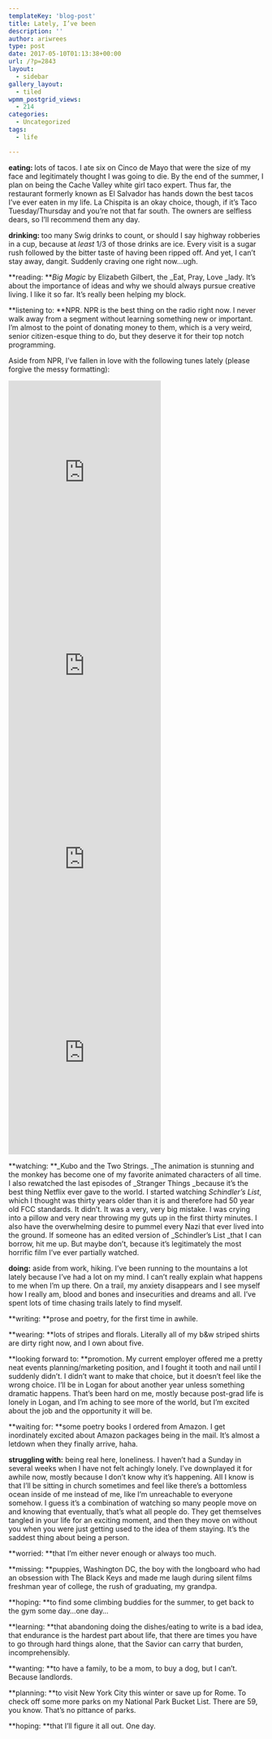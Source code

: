 ```yaml
---
templateKey: 'blog-post'
title: Lately, I’ve been
description: ''
author: ariwrees
type: post
date: 2017-05-10T01:13:38+00:00
url: /?p=2843
layout:
  - sidebar
gallery_layout:
  - tiled
wpmm_postgrid_views:
  - 214
categories:
  - Uncategorized
tags:
  - life

---
```

<p style="text-align: left;">
  <strong>eating: </strong>lots of tacos. I ate six on Cinco de Mayo that were the size of my face and legitimately thought I was going to die. By the end of the summer, I plan on being the Cache Valley white girl taco expert. Thus far, the restaurant formerly known as El Salvador has hands down the best tacos I&#8217;ve ever eaten in my life. La Chispita is an okay choice, though, if it&#8217;s Taco Tuesday/Thursday and you&#8217;re not that far south. The owners are selfless dears, so I&#8217;ll recommend them any day.
</p>

<p style="text-align: left;">
  <strong>drinking: </strong>too many Swig drinks to count, or should I say highway robberies in a cup, because at <em>least </em>1/3 of those drinks are ice. Every visit is a sugar rush followed by the bitter taste of having been ripped off. And yet, I can&#8217;t stay away, dangit. Suddenly craving one right now&#8230;ugh.
</p>

**reading: **_Big Magic_ by Elizabeth Gilbert, the _Eat, Pray, Love _lady. It&#8217;s about the importance of ideas and why we should always pursue creative living. I like it so far. It&#8217;s really been helping my block.

**listening to: **NPR. NPR is the best thing on the radio right now. I never walk away from a segment without learning something new or important. I&#8217;m almost to the point of donating money to them, which is a very weird, senior citizen-esque thing to do, but they deserve it for their top notch programming.

Aside from NPR, I&#8217;ve fallen in love with the following tunes lately (please forgive the messy formatting):

<iframe width="300" height="380" allowtransparency="true" frameborder="0" allow="encrypted-media" title="Spotify Embed: Life of the Party" src="https://open.spotify.com/embed/track/3Y4UJ4wp4bSoH2o8gH1lsj"></iframe>

<iframe width="300" height="380" allowtransparency="true" frameborder="0" allow="encrypted-media" title="Spotify Embed: No Matter What" src="https://open.spotify.com/embed/track/4gQMDHCeHsExrWSCIMJSa4"></iframe>

<iframe width="300" height="380" allowtransparency="true" frameborder="0" allow="encrypted-media" title="Spotify Embed: Young & Unafraid" src="https://open.spotify.com/embed/track/5MXTJktozOCF1KInWzVH5B"></iframe>

<iframe width="300" height="380" allowtransparency="true" frameborder="0" allow="encrypted-media" title="Spotify Embed: The Night We Met" src="https://open.spotify.com/embed/track/0QZ5yyl6B6utIWkxeBDxQN"></iframe>

**watching: **_Kubo and the Two Strings. _The animation is stunning and the monkey has become one of my favorite animated characters of all time. I also rewatched the last episodes of _Stranger Things _because it&#8217;s the best thing Netflix ever gave to the world. I started watching _Schindler&#8217;s List_, which I thought was thirty years older than it is and therefore had 50 year old FCC standards. It didn&#8217;t. It was a very, very big mistake. I was crying into a pillow and very near throwing my guts up in the first thirty minutes. I also have the overwhelming desire to pummel every Nazi that ever lived into the ground. If someone has an edited version of _Schindler&#8217;s List _that I can borrow, hit me up. But maybe don&#8217;t, because it&#8217;s legitimately the most horrific film I&#8217;ve ever partially watched.

**doing:** aside from work, hiking. I&#8217;ve been running to the mountains a lot lately because I&#8217;ve had a lot on my mind. I can&#8217;t really explain what happens to me when I&#8217;m up there. On a trail, my anxiety disappears and I see myself how I really am, blood and bones and insecurities and dreams and all. I&#8217;ve spent lots of time chasing trails lately to find myself.

**writing: **prose and poetry, for the first time in awhile.

**wearing: **lots of stripes and florals. Literally all of my b&w striped shirts are dirty right now, and I own about five.

**looking forward to: **promotion. My current employer offered me a pretty neat events planning/marketing position, and I fought it tooth and nail until I suddenly didn&#8217;t. I didn&#8217;t want to make that choice, but it doesn&#8217;t feel like the wrong choice. I&#8217;ll be in Logan for about another year unless something dramatic happens. That&#8217;s been hard on me, mostly because post-grad life is lonely in Logan, and I&#8217;m aching to see more of the world, but I&#8217;m excited about the job and the opportunity it will be.

**waiting for: **some poetry books I ordered from Amazon. I get inordinately excited about Amazon packages being in the mail. It&#8217;s almost a letdown when they finally arrive, haha.

**struggling with:** being real here, loneliness. I haven&#8217;t had a Sunday in several weeks when I have not felt achingly lonely. I&#8217;ve downplayed it for awhile now, mostly because I don&#8217;t know why it&#8217;s happening. All I know is that I&#8217;ll be sitting in church sometimes and feel like there&#8217;s a bottomless ocean inside of me instead of me, like I&#8217;m unreachable to everyone somehow. I guess it&#8217;s a combination of watching so many people move on and knowing that eventually, that&#8217;s what all people do. They get themselves tangled in your life for an exciting moment, and then they move on without you when you were just getting used to the idea of them staying. It&#8217;s the saddest thing about being a person.

**worried: **that I&#8217;m either never enough or always too much.

**missing: **puppies, Washington DC, the boy with the longboard who had an obsession with The Black Keys and made me laugh during silent films freshman year of college, the rush of graduating, my grandpa.

**hoping: **to find some climbing buddies for the summer, to get back to the gym some day&#8230;one day&#8230;

**learning: **that abandoning doing the dishes/eating to write is a bad idea, that endurance is the hardest part about life, that there are times you have to go through hard things alone, that the Savior can carry that burden, incomprehensibly.

**wanting: **to have a family, to be a mom, to buy a dog, but I can&#8217;t. Because landlords.

**planning: **to visit New York City this winter or save up for Rome. To check off some more parks on my National Park Bucket List. There are 59, you know. That&#8217;s no pittance of parks.

**hoping: **that I&#8217;ll figure it all out. One day.
